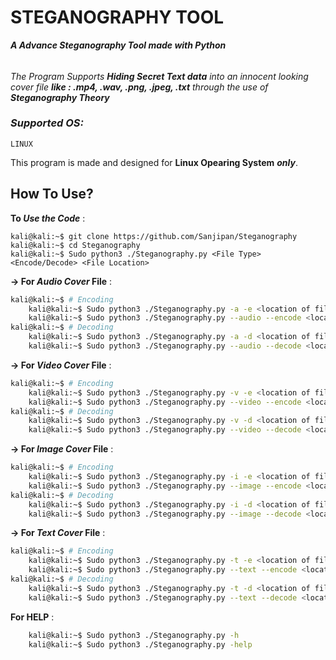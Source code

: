 
# STEGANOGRAPHY TOOL

***A Advance Steganography Tool made with Python*** 
######
*The Program Supports **Hiding Secret Text data** into an innocent looking cover file **like : .mp4, .wav, .png, .jpeg, .txt** through the use of **Steganography Theory***

### *Supported OS:*
    LINUX
This program is made and designed for **Linux Opearing System** ***only***.

## How To Use?

**To *Use the Code*** :
```console
kali@kali:~$ git clone https://github.com/Sanjipan/Steganography
kali@kali:~$ cd Steganography
kali@kali:~$ Sudo python3 ./Steganography.py <File Type> <Encode/Decode> <File Location>
```

**-> For *Audio Cover* File** :
```bash
kali@kali:~$ # Encoding
    kali@kali:~$ Sudo python3 ./Steganography.py -a -e <location of file>
    kali@kali:~$ Sudo python3 ./Steganography.py --audio --encode <location of file>
kali@kali:~$ # Decoding
    kali@kali:~$ Sudo python3 ./Steganography.py -a -d <location of file>
    kali@kali:~$ Sudo python3 ./Steganography.py --audio --decode <location of file>
```

**-> For *Video Cover* File** :
```bash
kali@kali:~$ # Encoding
    kali@kali:~$ Sudo python3 ./Steganography.py -v -e <location of file>
    kali@kali:~$ Sudo python3 ./Steganography.py --video --encode <location of file>
kali@kali:~$ # Decoding
    kali@kali:~$ Sudo python3 ./Steganography.py -v -d <location of file>
    kali@kali:~$ Sudo python3 ./Steganography.py --video --decode <location of file>
```

**-> For *Image Cover* File** :
```bash
kali@kali:~$ # Encoding
    kali@kali:~$ Sudo python3 ./Steganography.py -i -e <location of file>
    kali@kali:~$ Sudo python3 ./Steganography.py --image --encode <location of file>
kali@kali:~$ # Decoding
    kali@kali:~$ Sudo python3 ./Steganography.py -i -d <location of file>
    kali@kali:~$ Sudo python3 ./Steganography.py --image --decode <location of file>
```

**-> For *Text Cover* File** :
```bash
kali@kali:~$ # Encoding
    kali@kali:~$ Sudo python3 ./Steganography.py -t -e <location of file>
    kali@kali:~$ Sudo python3 ./Steganography.py --text --encode <location of file>
kali@kali:~$ # Decoding
    kali@kali:~$ Sudo python3 ./Steganography.py -t -d <location of file>
    kali@kali:~$ Sudo python3 ./Steganography.py --text --decode <location of file>
```
**For HELP** :
```bash
    kali@kali:~$ Sudo python3 ./Steganography.py -h
    kali@kali:~$ Sudo python3 ./Steganography.py -help
```
